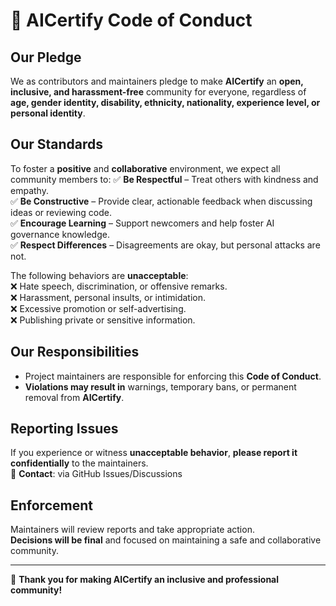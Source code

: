 # 📜 AICertify Code of Conduct

## **Our Pledge**
We as contributors and maintainers pledge to make **AICertify** an **open, inclusive, and harassment-free** community for everyone, regardless of **age, gender identity, disability, ethnicity, nationality, experience level, or personal identity**.

## **Our Standards**
To foster a **positive** and **collaborative** environment, we expect all community members to:
✅ **Be Respectful** – Treat others with kindness and empathy.  
✅ **Be Constructive** – Provide clear, actionable feedback when discussing ideas or reviewing code.  
✅ **Encourage Learning** – Support newcomers and help foster AI governance knowledge.  
✅ **Respect Differences** – Disagreements are okay, but personal attacks are not.  

The following behaviors are **unacceptable**:  
❌ Hate speech, discrimination, or offensive remarks.  
❌ Harassment, personal insults, or intimidation.  
❌ Excessive promotion or self-advertising.  
❌ Publishing private or sensitive information.  

## **Our Responsibilities**
- Project maintainers are responsible for enforcing this **Code of Conduct**.
- **Violations may result in** warnings, temporary bans, or permanent removal from **AICertify**.

## **Reporting Issues**
If you experience or witness **unacceptable behavior**, **please report it confidentially** to the maintainers.  
📧 **Contact**: via GitHub Issues/Discussions  

## **Enforcement**
Maintainers will review reports and take appropriate action.  
**Decisions will be final** and focused on maintaining a safe and collaborative community.

---

🚀 **Thank you for making AICertify an inclusive and professional community!**  
